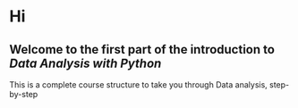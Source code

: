 # Hi

## Welcome to the first part of the introduction to _Data Analysis with Python_
This is a complete course structure to take you through Data analysis, step-by-step

